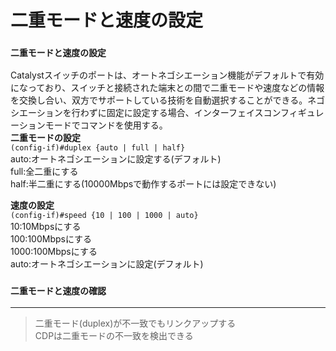 # 二重モードと速度の設定

### `二重モードと速度の設定`
Catalystスイッチのポートは、オートネゴシエーション機能がデフォルトで有効になっており、スイッチと接続された端末との間で二重モードや速度などの情報を交換し合い、双方でサポートしている技術を自動選択することができる。ネゴシエーションを行わずに固定に設定する場合、インターフェイスコンフィギュレーションモードでコマンドを使用する。  
**二重モードの設定**  
`(config-if)#duplex {auto | full | half}`  
auto:オートネゴシエーションに設定する(デフォルト)  
full:全二重にする  
half:半二重にする(10000Mbpsで動作するポートには設定できない)

**速度の設定**  
`(config-if)#speed {10 | 100 | 1000 | auto}`  
10:10Mbpsにする  
100:100Mbpsにする  
1000:100Mbpsにする  
auto:オートネゴシエーションに設定(デフォルト)

### `二重モードと速度の確認`

---
> 二重モード(duplex)が不一致でもリンクアップする  
> CDPは二重モードの不一致を検出できる
